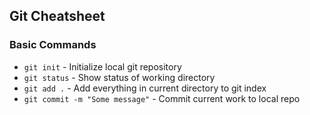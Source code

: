 ## Git Cheatsheet

### Basic Commands
* `git init` - Initialize local git repository
* `git status` - Show status of working directory
* `git add .` - Add everything in current directory to git index
* `git commit -m "Some message"` - Commit current work to local repo
